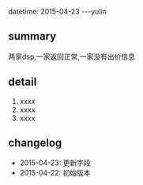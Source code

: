 datetime: 2015-04-23
---yulin

## summary

两家dsp,一家返回正常,一家没有出价信息

## detail

1. xxxx
1. xxxx
1. xxxx

## changelog

- 2015-04-23: 更新字段
- 2015-04-22: 初始版本
